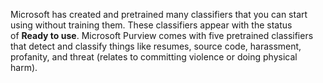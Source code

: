 Microsoft has created and pretrained many classifiers that you can start using without training them. These classifiers appear with the status of **Ready to use**. Microsoft Purview comes with five pretrained classifiers that detect and classify things like resumes, source code, harassment, profanity, and threat (relates to committing violence or doing physical harm).
